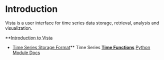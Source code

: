 # Introduction #
Vista is a user interface for time series data storage, retrieval, analysis and visualization.

**[Introduction to Vista](Introduction.md)
  * [Time Series Storage Format](HECDSSFormat.md)** Time Series
**[Time Functions](TimeFunctions.md)** [Python Module Docs](PythonModuleDocs.md)